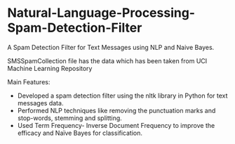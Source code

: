 
# Natural-Language-Processing-Spam-Detection-Filter
A Spam Detection Filter for Text Messages using NLP and Naive Bayes.


SMSSpamCollection file has the data which has been taken from UCI Machine Learning Repository


Main Features:
* Developed a spam detection filter using the nltk library in Python for text messages data.
* Performed NLP techniques like removing the punctuation marks and stop-words, stemming and splitting.
* Used Term Frequency- Inverse Document Frequency to improve the efficacy and Naïve Bayes for classification.

